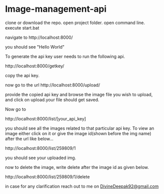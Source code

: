 # Image-management-api

clone or download the repo.
open project folder.
open command line.
execute start.bat

navigate to http://localhost:8000/

you should see "Hello World"

To generate the api key user needs to run the following api.

http://localhost:8000/getkey/

copy the api key.

now go to the url 
http://localhost:8000/upload/

provide the copied api key and browse the image file you wish to upload, and click on upload.your file should get saved.

Now go to 

http://localhost:8000/list/[your_api_key]

you should see all the images related to that particular api key.
To view an image either click on it or give the image id(shown before the img name)  after the url like below...

http://localhost:8000/list/259809/1

you should see your uploaded img.

now to delete the image, write delete after the image id as given below.

http://localhost:8000/list/259809/1/delete



in case for any clarification reach out to me on DivineDeepak92@gmail.com
